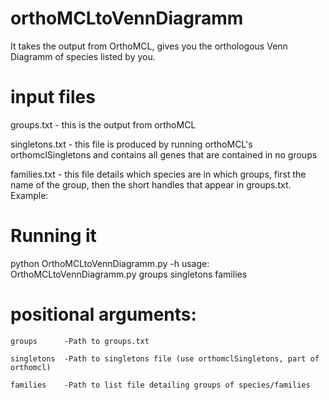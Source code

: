 # orthoMCLtoVennDiagramm

It takes the output from OrthoMCL, gives you the orthologous Venn Diagramm of species listed by you.


# input files

groups.txt - this is the output from orthoMCL

singletons.txt - this file is produced by running orthoMCL's orthomclSingletons and contains all genes that are contained in no groups

families.txt - this file details which species are in which groups, first the name of the group, then the short handles that appear in groups.txt. Example:

# Running it

python OrthoMCLtoVennDiagramm.py -h
usage: OrthoMCLtoVennDiagramm.py groups singletons families 

# positional arguments:
    groups      -Path to groups.txt
    
    singletons  -Path to singletons file (use orthomclSingletons, part of
    orthomcl)
    
    families    -Path to list file detailing groups of species/families
   
